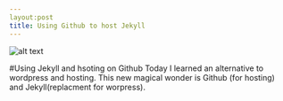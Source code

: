 ```yaml
---
layout:post
title: Using Github to host Jekyll
---
```

![alt text](http://wolfslittlestore.be/wp-content/uploads/2013/07/jekyll.png )

#Using Jekyll and hsoting on Github
Today I learned an alternative to wordpress and hosting. This new magical wonder is Github (for hosting) and Jekyll(replacment for worpress).  
